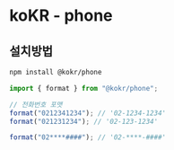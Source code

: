 # koKR - phone

## 설치방법

```bash
npm install @kokr/phone
```

```typescript
import { format } from "@kokr/phone";

// 전화번호 포맷
format("0212341234"); // '02-1234-1234'
format("021231234"); // '02-123-1234'

format("02****####"); // '02-****-####'
```
